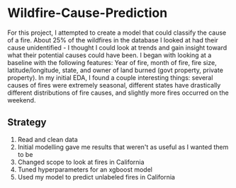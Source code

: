 # Wildfire-Cause-Prediction
For this project, I attempted to create a model that could classify the cause of a fire.  About 25% of the wildfires in the database I looked at had their cause unidentified - I thought I could look at trends and gain insight toward what their potential causes could have been.  I began with looking at a baseline with the following features: Year of fire, month of fire, fire size, latitude/longitude, state, and owner of land burned (govt property, private property).    In my initial EDA, I found a couple interesting things: several causes of fires were extremely seasonal, different states have drastically different distributions of fire causes, and slightly more fires occurred on the weekend.  


## Strategy
1. Read and clean data
2. Initial modelling gave me results that weren't as useful as I wanted them to be
3. Changed scope to look at fires in California
4. Tuned hyperparameters for an xgboost model
5. Used my model to predict unlabeled fires in California

